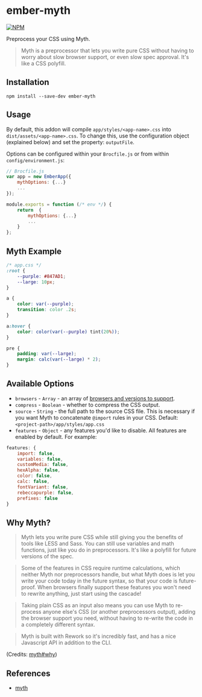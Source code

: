 # ember-myth
[![NPM](https://nodei.co/npm/ember-myth.png)](https://npmjs.org/package/ember-myth)

Preprocess your CSS using Myth.

> Myth is a preprocessor that lets you write pure CSS without having to worry about slow browser support, or even slow spec approval. It's like a CSS polyfill.

## Installation

```
npm install --save-dev ember-myth
```

## Usage

By default, this addon will compile `app/styles/<app-name>.css` into `dist/assets/<app-name>.css`.  To change this,  use the configuration object (explained below) and set the property: `outputFile`.

Options can be configured within your `Brocfile.js` or from within `config/environment.js`:

```javascript
// Brocfile.js
var app = new EmberApp({
	mythOptions: {...}
	...
});
```

```javascript
module.exports = function (/* env */) {
	return  {
		mythOptions: {...}
		...
	}
};
```

## Myth Example

```css
/* app.css */
:root {
	--purple: #847AD1;
	--large: 10px;
}

a {
	color: var(--purple);
	transition: color .2s;
}

a:hover {
	color: color(var(--purple) tint(20%));
}

pre {
	padding: var(--large);
	margin: calc(var(--large) * 2);
}
```

## Available Options
- `browsers` - `Array` - an array of [browsers and versions to support](https://github.com/postcss/autoprefixer#browsers).
- `compress` - `Boolean` - whether to compress the CSS output.
- `source` - `String` - the full path to the source CSS file. This is necessary if you want Myth to concatenate `@import` rules in your CSS. Default: `<project-path>/app/styles/app.css`
- `features` - `Object` - any features you'd like to disable. All features are enabled by default. For example:
```js
features: {
	import: false,
	variables: false,
	customMedia: false,
	hexAlpha: false,
	color: false,
	calc: false,
	fontVariant: false,
	rebeccapurple: false,
	prefixes: false
}
```

## Why Myth?

> Myth lets you write pure CSS while still giving you the benefits of tools like LESS and Sass. You can still use variables and math functions, just like you do in preprocessors. It's like a polyfill for future versions of the spec.

> Some of the features in CSS require runtime calculations, which neither Myth nor preprocessors handle, but what Myth does is let you write your code today in the future syntax, so that your code is future-proof. When browsers finally support these features you won't need to rewrite anything, just start using the cascade!

> Taking plain CSS as an input also means you can use Myth to re-process anyone else's CSS (or another preprocessors output), adding the browser support you need, without having to re-write the code in a completely different syntax.

> Myth is built with Rework so it's incredibly fast, and has a nice Javascript API in addition to the CLI.

(Credits: [myth#why](https://github.com/segmentio/myth#why))

## References

- [myth](https://github.com/segmentio/myth)
